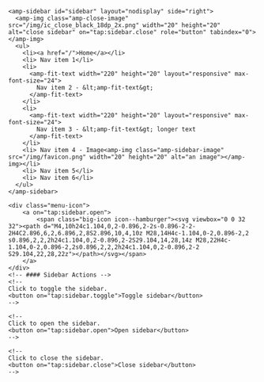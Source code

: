 <!---
  {
    "comment": "amp-sidebar needs to be the first element after the body tag, this is currently not possible the way examples are structured", 
    "skipValidation": true
  }
--->
<!--
  #### Introduction
  A sidebar provides a way to display meta content intended for temporary access (navigation links, buttons, menus, etc.). The sidebar can be revealed by a button tap while the main content remains visually underneath.
-->
<!-- -->
<head>
  <meta charset="utf-8">
  <script async src="https://cdn.ampproject.org/v0.js"></script>
  <!-- #### Setup -->
  <!--
    Import the `amp-sidebar` component.
  -->
  <script async custom-element="amp-sidebar" src="https://cdn.ampproject.org/v0/amp-sidebar-0.1.js"></script>
  <script async custom-element="amp-fit-text" src="https://cdn.ampproject.org/v0/amp-fit-text-0.1.js"></script> 
  <link rel="canonical" href="<%host%>/components/amp-sidebar/">
  <meta name="viewport" content="width=device-width,minimum-scale=1,initial-scale=1">
  <style amp-custom>
  
    
amp-sidebar { width: 250px; background-color: white; }
amp-sidebar ul, amp-sidebar li { margin: 0; padding: 0; }
amp-sidebar li { list-style: none; height: 100%; }
amp-sidebar a { padding: 0.6em 0 0.6em 0.6em; display: block; text-decoration: none; color: black; }
amp-sidebar a:hover { background: #828282; color: white; }

.right { float: right; }

body { font-family: "Helvetica Neue", "Open Sans", Arial, Helvetica, sans-serif; margin: 0; padding: 0; text-rendering: optimizeLegibility; -webkit-font-smoothing: antialiased; -moz-font-feature-settings: "liga=1, dlig=1"; -webkit-font-feature-settings: "liga", "dlig"; -o-font-feature-settings: "liga", "dlig"; font-feature-settings: "liga", "dlig"; }

html { -webkit-box-sizing: border-box; -moz-box-sizing: border-box; box-sizing: border-box; }

*, *:before, *:after { -webkit-box-sizing: inherit; -moz-box-sizing: inherit; box-sizing: inherit; }

.icon > svg { display: inline-block; width: 16px; height: 16px; vertical-align: middle; }
.icon > svg path { fill: #828282; }

.big-icon > svg { display: inline-block; width: 32px; height: 32px; vertical-align: middle; }
.big-icon > svg path { fill: #828282; }

.menu-icon { cursor: pointer; }

amp-img { background-color: #828282; }

.cf:after { content: ""; display: table; clear: both; }

main { display: block; }

.site-header { position: relative; width: 100%; max-width: 700px; margin: 16px auto 0 auto; }
@media only screen and (max-width: 800px) { .site-header { padding: 0 16px; } }
.site-header .page-links { display: block; position: absolute; top: 10px; right: 16px; font-weight: 200; font-style: normal; font-size: 18px; line-height: 30px; }
.site-header .page-links a { text-decoration: none; color: #999999; }
.site-header .page-links a:hover { color: #333333; }

.blog-header { width: 100%; max-width: 700px; margin: 0 auto; position: relative; padding: 0; }
.blog-header .blog-title { margin-bottom: 8px; font-size: 50px; font-weight: 700; letter-spacing: -2px; outline: 0; line-height: 50px; word-break: break-word; color: #333333; }
.blog-header .blog-description { font-size: 28px; margin: 0 0 20px; padding: 0; line-height: 1.2; color: #666666; font-weight: 300; }

.content { width: 100%; max-width: 700px; margin: 25px auto 0 auto; }
@media only screen and (max-width: 800px) { .content { padding: 0 16px; } }
.content article { padding: 20px 0; border-bottom: 1px solid #f2f2f0; }
.content article:last-child { border-bottom: 0; }
.content article .post-title { letter-spacing: -0.02em; font-weight: 700; font-style: normal; display: block; font-size: 36px; line-height: 1.15; margin: 0 0; }
.content article .post-title a { text-decoration: none; color: #333332; }
.content article .post-title a:hover { text-decoration: none; }
.content article .post-excerpt { letter-spacing: -0.02em; font-weight: 300; font-style: normal; font-size: 20px; line-height: 1.59; color: #666665; }
.content article .post-meta { font-size: 14px; color: #b3b3b1; line-height: 30px; }
.content article .post-meta a { color: #b3b3b1; text-decoration: none; }
.content article .post-meta a:hover { text-decoration: underline; }

.post-template .content { max-width: 700px; }

.index-headline { border-top: 1px solid #dededc; margin: 0; padding: 16px 0; }
.index-headline span { color: #b3b3b1; font-size: 10px; text-transform: uppercase; letter-spacing: 1px; }

.pagination { text-align: center; padding: 16px 0 0; font-size: 12px; }
.pagination a { color: #999999; text-decoration: none; }
.pagination a:hover { color: #333333; }

.site-footer { margin: 0 auto; padding: 48px 0; width: 100%; max-width: 700px; font-size: 12px; text-align: center; color: #999999; line-height: 17.6px; }
.site-footer a { color: #666666; text-decoration: none; }
.site-footer a:hover { color: #333333; }

.share { text-align: right; padding: 20px 0 0; }
.share a { text-decoration: none; color: #bbbbbb; }
.share a:hover { color: #333333; }

.pagination .disabled { opacity: 0; }

  
  </style>
  <style amp-custom>
    amp-sidebar {
      width: 250px;
      padding-right: 10px;
    }
    .amp-sidebar-image {
      line-height: 100px;
      vertical-align:middle;
    }
    .amp-close-image {
       top: 15px;
       left: 225px;
       cursor: pointer;
    }
    li {
      margin-bottom: 20px;
      list-style: none;
    }
    button {
      margin-left: 20px;
    }
  </style>
</head>
<body>

  <!-- #### Basic Usage -->
  <!--
    There can be only one `amp-sidebar` in an AMP document. The `amp-sidebar` should be a direct child of the `<body>`. It must have a layout of nodisplay.
    The`amp-sidebar` may not contain any AMP Elements except for `amp-accordion`, `amp-img` and `amp-fit-text`.
    `amp-fit-text` expands or shrinks its font size to fit the content within the space given to in the menu.
  -->
    <amp-sidebar id="sidebar" layout="nodisplay" side="right">
      <amp-img class="amp-close-image" src="/img/ic_close_black_18dp_2x.png" width="20" height="20" alt="close sidebar" on="tap:sidebar.close" role="button" tabindex="0"></amp-img>
      <ul>
        <li><a href="/">Home</a></li>
        <li> Nav item 1</li>
        <li>
          <amp-fit-text width="220" height="20" layout="responsive" max-font-size="24">
            Nav item 2 - &lt;amp-fit-text&gt;
          </amp-fit-text>
        </li>
        <li>
          <amp-fit-text width="220" height="20" layout="responsive" max-font-size="24">
            Nav item 3 - &lt;amp-fit-text&gt; longer text
          </amp-fit-text>
        </li>
        <li> Nav item 4 - Image<amp-img class="amp-sidebar-image" src="/img/favicon.png" width="20" height="20" alt="an image"></amp-img></li>
        <li> Nav item 5</li>
        <li> Nav item 6</li>
      </ul>
    </amp-sidebar>

    <div class="menu-icon">
        <a on="tap:sidebar.open">
            <span class="big-icon icon--hamburger"><svg viewbox="0 0 32 32"><path d="M4,10h24c1.104,0,2-0.896,2-2s-0.896-2-2-2H4C2.896,6,2,6.896,2,8S2.896,10,4,10z M28,14H4c-1.104,0-2,0.896-2,2  s0.896,2,2,2h24c1.104,0,2-0.896,2-2S29.104,14,28,14z M28,22H4c-1.104,0-2,0.896-2,2s0.896,2,2,2h24c1.104,0,2-0.896,2-2  S29.104,22,28,22z"></path></svg></span>
        </a>
    </div>
    <!-- #### Sidebar Actions -->
    <!--
    Click to toggle the sidebar.
    <button on="tap:sidebar.toggle">Toggle sidebar</button>
    -->

    <!--
    Click to open the sidebar.
    <button on="tap:sidebar.open">Open sidebar</button>
    -->

    <!--
    Click to close the sidebar.
    <button on="tap:sidebar.close">Close sidebar</button>
    -->

